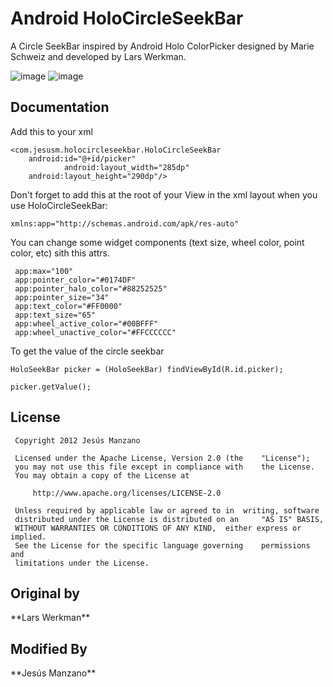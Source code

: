 <h1>Android HoloCircleSeekBar</h1>

A Circle SeekBar inspired by Android Holo ColorPicker designed by Marie Schweiz and developed by Lars Werkman.

![image](https://lh4.googleusercontent.com/-nNIvt3_fjgE/UP8tiKd-7qI/AAAAAAAAAuY/esuQXaicKsg/s514/scree.png)
![image](https://lh3.googleusercontent.com/-pMtixuqS12M/UP-t_CrujdI/AAAAAAAAAvE/PsodSvoZRd8/s773/screen.png)


<h2>Documentation</h2>
Add this to your xml

	<com.jesusm.holocircleseekbar.HoloCircleSeekBar
        android:id="@+id/picker"
                android:layout_width="285dp"
        android:layout_height="290dp"/>

Don't forget to add this at the root of your View in the xml layout when you use HoloCircleSeekBar:

	xmlns:app="http://schemas.android.com/apk/res-auto"
        
You can change some widget components (text size, wheel color, point color, etc) sith this attrs.
 
 	 app:max="100"
     app:pointer_color="#0174DF"
     app:pointer_halo_color="#88252525"
     app:pointer_size="34"
     app:text_color="#FF0000"
     app:text_size="65"
     app:wheel_active_color="#00BFFF"
     app:wheel_unactive_color="#FFCCCCCC" 

To get the value of the circle seekbar

	HoloSeekBar picker = (HoloSeekBar) findViewById(R.id.picker);
	
	picker.getValue();
	
<H2>License</H2>
	
 	 Copyright 2012 Jesús Manzano
 	
 	 Licensed under the Apache License, Version 2.0 (the 	"License");
 	 you may not use this file except in compliance with 	the License.
 	 You may obtain a copy of the License at
 	
 	     http://www.apache.org/licenses/LICENSE-2.0
 	
 	 Unless required by applicable law or agreed to in 	writing, software
	 distributed under the License is distributed on an 	"AS IS" BASIS,
 	 WITHOUT WARRANTIES OR CONDITIONS OF ANY KIND, 	either express or implied.
 	 See the License for the specific language governing 	permissions and
 	 limitations under the License.
 	
 	
<h2>Original by</h2>
**Lars Werkman**

<h2>Modified By</h2>
**Jesús Manzano**

